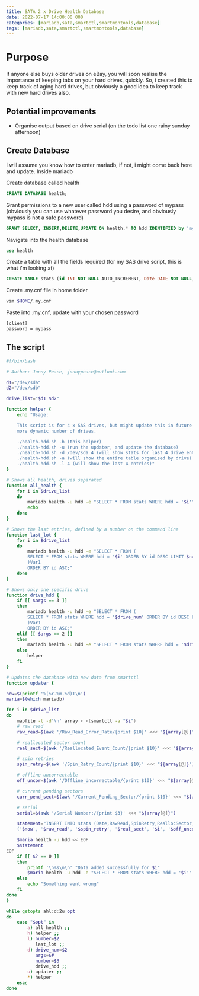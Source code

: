 ```yaml
---
title: SATA 2 x Drive Health Database
date: 2022-07-17 14:00:00 000
categories: [mariadb,sata,smartctl,smartmontools,database]
tags: [mariadb,sata,smartctl,smartmontools,database]
---
```


# Purpose

If anyone else buys older drives on eBay, you will soon realise the importance of keeping tabs on your hard drives, quickly. So, i created this to keep track of aging hard drives, but obviously a good idea to keep track with new hard drives also.

## Potential improvements

* Organise output based on drive serial (on the todo list one rainy sunday afternoon)

## Create Database

I will assume you know how to enter mariadb, if not, i might come back here and update.
Inside mariadb

Create database called health
```sql
CREATE DATABASE health;
```

Grant permissions to a new user called hdd using a password of mypass (obviously you can use whatever password you desire, and obviously mypass is not a safe password)
```sql
GRANT SELECT, INSERT,DELETE,UPDATE ON health.* TO hdd IDENTIFIED by 'mypass';
```

Navigate into the health database
```sql
use health
```

Create a table with all the fields required (for my SAS drive script, this is what i'm looking at)
```sql
CREATE TABLE stats (id INT NOT NULL AUTO_INCREMENT, Date DATE NOT NULL, RawRead INT NOT NULL, ReallocSector INT NOT NULL, SpinRetry INT NOT NULL, CurrPendSect INT NOT NULL, OfflineUncorr INT NOT NULL, HDD VARCHAR(15) NOT NULL, Serial VARCHAR(25) NOT NULL, primary key (id));
```

Create .my.cnf file in home folder
```bash
vim $HOME/.my.cnf
```

Paste into .my.cnf, update with your chosen password
```bash
[client]
password = mypass
```

## The script

```bash
#!/bin/bash

# Author: Jonny Peace, jonnypeace@outlook.com

d1="/dev/sda"
d2="/dev/sdb"

drive_list="$d1 $d2"

function helper {
	echo "Usage:

	This script is for 4 x SAS drives, but might update this in future for SATA and
	more dynamic number of drives.

	./health-hdd.sh -h (this helper)
	./health-hdd.sh -u (run the updater, and update the database)
	./health-hdd.sh -d /dev/sda 4 (will show stats for last 4 drive entries for /dev/sda)
	./health-hdd.sh -a (will show the entire table organised by drive)
	./health-hdd.sh -l 4 (will show the last 4 entries)"
}

# Shows all health, drives separated
function all_health {
	for i in $drive_list
	do
		mariadb health -u hdd -e "SELECT * FROM stats WHERE hdd = '$i'"
		echo
	done
}

# Shows the last entries, defined by a number on the command line
function last_lot {
	for i in $drive_list
	do
		mariadb health -u hdd -e "SELECT * FROM (
		SELECT * FROM stats WHERE hdd = '$i' ORDER BY id DESC LIMIT $number 
		)Var1
		ORDER BY id ASC;"
	done
}

# Shows only one specific drive
function drive_hdd {
	if [[ $args == 3 ]]
	then
		mariadb health -u hdd -e "SELECT * FROM (
		SELECT * FROM stats WHERE hdd = '$drive_num' ORDER BY id DESC LIMIT $number
		)Var1
		ORDER BY id ASC;"
	elif [[ $args == 2 ]]
	then
		mariadb health -u hdd -e "SELECT * FROM stats WHERE hdd = '$drive_num'"
	else
		helper
	fi
}

# Updates the database with new data from smartctl
function updater {

now=$(printf '%(%Y-%m-%d)T\n')
maria=$(which mariadb)

for i in $drive_list
do
	mapfile -t -d'\n' array < <(smartctl -a "$i")
	# raw read
	raw_read=$(awk '/Raw_Read_Error_Rate/{print $10}' <<< "${array[@]}")

	# reallocated sector count
	real_sect=$(awk '/Reallocated_Event_Count/{print $10}' <<< "${array[@]}")

	# spin retries
	spin_retry=$(awk '/Spin_Retry_Count/{print $10}' <<< "${array[@]}")

	# offline uncorrectable
	off_uncor=$(awk '/Offline_Uncorrectable/{print $10}' <<< "${array[@]}")

	# current pending sectors
	curr_pend_sect=$(awk '/Current_Pending_Sector/{print $10}' <<< "${array[@]}")

	# serial
	serial=$(awk '/Serial Number:/{print $3}' <<< "${array[@]}")

	statement="INSERT INTO stats (Date,RawRead,SpinRetry,ReallocSector,HDD,OfflineUncorr,CurrPendSect,Serial) VALUES
	('$now', '$raw_read', '$spin_retry', '$real_sect', '$i', '$off_uncor', '$curr_pend_sect', '$serial')"

	$maria health -u hdd << EOF
	$statement
EOF
	if [[ $? == 0 ]]
	then
		printf '\n%s\n\n' "Data added successfully for $i"
		$maria health -u hdd -e "SELECT * FROM stats WHERE hdd = '$i'"
	else
		echo "Something went wrong"
	fi
done
}

while getopts ahl:d:2u opt
do
	case "$opt" in
		a) all_health ;;
		h) helper ;;
		l) number=$2
		   last_lot ;;
		d) drive_num=$2
		   args=$#
		   number=$3
		   drive_hdd ;;
		u) updater ;;
		*) helper
	esac
done

```
